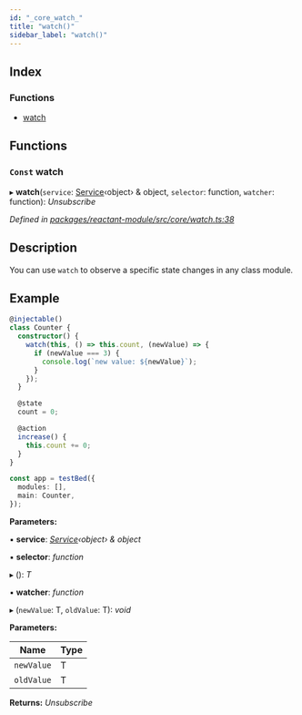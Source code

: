 ```yaml
---
id: "_core_watch_"
title: "watch()"
sidebar_label: "watch()"
---
```


## Index

### Functions

* [watch](_core_watch_.md#const-watch)

## Functions

### `Const` watch

▸ **watch**(`service`: [Service](../interfaces/_interfaces_.service.md)‹object› & object, `selector`: function, `watcher`: function): *Unsubscribe*

*Defined in [packages/reactant-module/src/core/watch.ts:38](https://github.com/unadlib/reactant/blob/40f38c4/packages/reactant-module/src/core/watch.ts#L38)*

## Description

You can use `watch` to observe a specific state changes in any class module.

## Example

```ts
@injectable()
class Counter {
  constructor() {
    watch(this, () => this.count, (newValue) => {
      if (newValue === 3) {
        console.log(`new value: ${newValue}`);
      }
    });
  }

  @state
  count = 0;

  @action
  increase() {
    this.count += 0;
  }
}

const app = testBed({
  modules: [],
  main: Counter,
});
```

**Parameters:**

▪ **service**: *[Service](../interfaces/_interfaces_.service.md)‹object› & object*

▪ **selector**: *function*

▸ (): *T*

▪ **watcher**: *function*

▸ (`newValue`: T, `oldValue`: T): *void*

**Parameters:**

Name | Type |
------ | ------ |
`newValue` | T |
`oldValue` | T |

**Returns:** *Unsubscribe*
